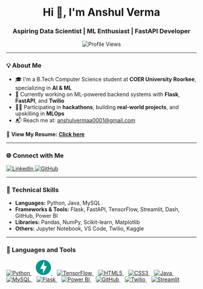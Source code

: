<h1 align="center">Hi 👋, I'm Anshul Verma</h1>
<h3 align="center">Aspiring Data Scientist | ML Enthusiast | FastAPI Developer</h3>

<p align="center">
  <img src="https://komarev.com/ghpvc/?username=anshulverma1&label=Profile%20views&color=0e75b6&style=flat" alt="Profile Views" />
</p>

---

### 💡 About Me

- 🎓 I'm a B.Tech Computer Science student at **COER University Roorkee**, specializing in **AI & ML**  
- 🔭 Currently working on ML-powered backend systems with **Flask**, **FastAPI**, and **Twilio**
- 👨‍💻 Participating in **hackathons**, building **real-world projects**, and upskilling in **MLOps**
- 📬 Reach me at: [anshulvermaa0001@gmail.com](mailto:anshulvermaa0001@gmail.com)

📄 **View My Resume: [Click here](https://drive.google.com/file/d/1p3tqJno3dyibpkH5NRd1uJqc6x0NL0BA/view?usp=sharing)**

---

### 🌐 Connect with Me

<p align="left">
  <a href="https://linkedin.com/in/anshulverma1" target="_blank">
    <img src="https://img.shields.io/badge/-LinkedIn-%230077B5?style=for-the-badge&logo=linkedin&logoColor=white" alt="LinkedIn"/>
  </a>
  <a href="https://github.com/anshulverma1" target="_blank">
    <img src="https://img.shields.io/badge/-GitHub-181717?style=for-the-badge&logo=github&logoColor=white" alt="GitHub"/>
  </a>
</p>

---

### 🧠 Technical Skills

- **Languages:** Python, Java, MySQL  
- **Frameworks & Tools:** Flask, FastAPI, TensorFlow, Streamlit, Dash, GitHub, Power BI  
- **Libraries:** Pandas, NumPy, Scikit-learn, Matplotlib  
- **Others:** Jupyter Notebook, VS Code, Twilio, Kaggle  

---

### 🧰 Languages and Tools

<p align="left">
  <a href="https://en.wikipedia.org/wiki/Python_(programming_language)" target="_blank">
    <img src="https://cdn.jsdelivr.net/gh/devicons/devicon/icons/python/python-original.svg" title="Python" alt="Python" width="40" height="40"/>
  </a>&nbsp;&nbsp;
  
  <a href="https://en.wikipedia.org/wiki/FastAPI" target="_blank">
    <img src="https://raw.githubusercontent.com/devicons/devicon/master/icons/fastapi/fastapi-original.svg" title="FastAPI" alt="FastAPI" width="40" height="40"/>
  </a>&nbsp;&nbsp;

  <a href="https://en.wikipedia.org/wiki/TensorFlow" target="_blank">
    <img src="https://cdn.jsdelivr.net/gh/devicons/devicon/icons/tensorflow/tensorflow-original.svg" title="TensorFlow" alt="TensorFlow" width="40" height="40"/>
  </a>&nbsp;&nbsp;

  <a href="https://en.wikipedia.org/wiki/HTML5" target="_blank">
    <img src="https://cdn.jsdelivr.net/gh/devicons/devicon/icons/html5/html5-original.svg" title="HTML" alt="HTML5" width="40" height="40"/>
  </a>&nbsp;&nbsp;

  <a href="https://en.wikipedia.org/wiki/CSS" target="_blank">
    <img src="https://cdn.jsdelivr.net/gh/devicons/devicon/icons/css3/css3-original.svg" title="CSS" alt="CSS3" width="40" height="40"/>
  </a>&nbsp;&nbsp;

  <a href="https://en.wikipedia.org/wiki/Java_(programming_language)" target="_blank">
    <img src="https://cdn.jsdelivr.net/gh/devicons/devicon/icons/java/java-original.svg" title="Java" alt="Java" width="40" height="40"/>
  </a>&nbsp;&nbsp;

  <a href="https://en.wikipedia.org/wiki/MySQL" target="_blank">
    <img src="https://cdn.jsdelivr.net/gh/devicons/devicon/icons/mysql/mysql-original.svg" title="MySQL" alt="MySQL" width="40" height="40"/>
  </a>&nbsp;&nbsp;

  <a href="https://en.wikipedia.org/wiki/Flask_(web_framework)" target="_blank">
    <img src="https://cdn.jsdelivr.net/gh/devicons/devicon/icons/flask/flask-original.svg" title="Flask" alt="Flask" width="40" height="40"/>
  </a>&nbsp;&nbsp;

  <a href="https://en.wikipedia.org/wiki/Power_BI" target="_blank">
    <img src="https://img.icons8.com/color/48/000000/power-bi.png" title="Power BI" alt="Power BI" width="40" height="40"/>
  </a>&nbsp;&nbsp;

  <a href="https://en.wikipedia.org/wiki/GitHub" target="_blank">
    <img src="https://cdn.jsdelivr.net/gh/devicons/devicon/icons/github/github-original.svg" title="GitHub" alt="GitHub" width="40" height="40"/>
  </a>&nbsp;&nbsp;

  <a href="https://en.wikipedia.org/wiki/Twilio" target="_blank">
    <img src="https://www.vectorlogo.zone/logos/twilio/twilio-icon.svg" title="Twilio" alt="Twilio" width="40" height="40"/>
  </a>&nbsp;&nbsp;

  <a href="https://en.wikipedia.org/wiki/Streamlit" target="_blank">
    <img src="https://streamlit.io/images/brand/streamlit-logo-primary-colormark-darktext.png" title="Streamlit" alt="Streamlit" width="40" height="40"/>
  </a>
</p>
